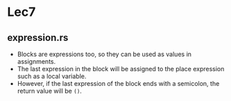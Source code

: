 # Lec7 
## expression.rs
+ Blocks are expressions too, so they can be used as values in assignments. 
+ The last expression in the block will be assigned to the place expression such as a local variable. 
+ However, if the last expression of the block ends with a semicolon, the return value will be `()`.